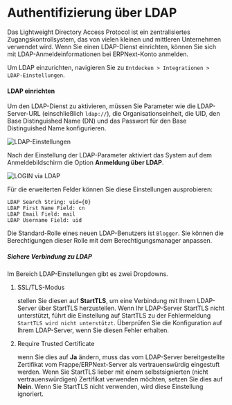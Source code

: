 # Authentifizierung über LDAP

Das Lightweight Directory Access Protocol ist ein zentralisiertes Zugangskontrollsystem, das von vielen kleinen und mittleren Unternehmen verwendet wird. Wenn Sie einen LDAP-Dienst einrichten, können Sie sich mit LDAP-Anmeldeinformationen bei ERPNext-Konto anmelden.

Um LDAP einzurichten, navigieren Sie zu `Entdecken > Integrationen > LDAP-Einstellungen`.

#### LDAP einrichten

Um den LDAP-Dienst zu aktivieren, müssen Sie Parameter wie die LDAP-Server-URL (einschließlich `ldap://`), die Organisationseinheit, die UID, den Base Distinguished Name (DN) und das Passwort für den Base Distinguished Name konfigurieren.

<img class="screenshot" alt="LDAP-Einstellungen" src="{{ docs_base_url }}/assets/img/setup/integrations/ldap_settings.png">

Nach der Einstellung der LDAP-Parameter aktiviert das System auf dem Anmeldebildschirm die Option **Anmeldung über LDAP**.

<img class="screenshot" alt="LOGIN via LDAP" src="{{ docs_base_url }}/assets/img/setup/integrations/login_via_ldap.png">

Für die erweiterten Felder können Sie diese Einstellungen ausprobieren:

    LDAP Search String: uid={0}     
    LDAP First Name Field: cn     
    LDAP Email Field: mail     
    LDAP Username Field: uid

Die Standard-Rolle eines neuen LDAP-Benutzers ist `Blogger`. Sie können die Berechtigungen dieser Rolle mit dem Berechtigungsmanager anpassen.

##### Sichere Verbindung zu LDAP

Im Bereich LDAP-Einstellungen gibt es zwei Dropdowns.

1. SSL/TLS-Modus
   
   stellen Sie diesen auf **StartTLS**, um eine Verbindung mit Ihrem LDAP-Server über StartTLS herzustellen. Wenn Ihr LDAP-Server StartTLS nicht unterstützt, führt die Einstellung auf StartTLS zu der Fehlermeldung `StartTLS wird nicht unterstützt`. Überprüfen Sie die Konfiguration auf Ihrem LDAP-Server, wenn Sie diesen Fehler erhalten.

2. Require Trusted Certificate
   
   wenn Sie dies auf **Ja** ändern, muss das vom LDAP-Server bereitgestellte Zertifikat vom Frappe/ERPNext-Server als vertrauenswürdig eingestuft werden. Wenn Sie StartTLS lieber mit einem selbstsignierten (nicht vertrauenswürdigen) Zertifikat verwenden möchten, setzen Sie dies auf **Nein**. Wenn Sie StartTLS nicht verwenden, wird diese Einstellung ignoriert.
